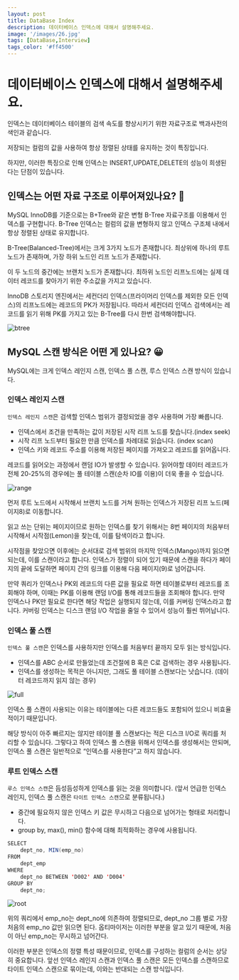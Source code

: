 ```yaml
---
layout: post
title: DataBase Index
description: 데이터베이스 인덱스에 대해서 설명해주세요.
image: '/images/26.jpg'
tags: [DataBase,Interview]
tags_color: '#ff4500'
---
```



# 데이터베이스 인덱스에 대해서 설명해주세요.

인덱스는 데이터베이스 테이블의 검색 속도를 향상시키기 위한 자료구조로 백과사전의 색인과 같습니다.

저장되는 컬럼의 값을 사용하여 항상 정렬된 상태를 유지하는 것이 특징입니다. 

하지만, 이러한 특징으로 인해 인덱스는 INSERT,UPDATE,DELETE의 성능이 희생된다는 단점이 있습니다.

## 인덱스는 어떤 자료 구조로 이루어져있나요? 🤔

MySQL InnoDB를 기준으로는 B+Tree와 같은 변형 B-Tree 자료구조를 이용해서 인덱스를 구현합니다. B-Tree 인덱스는 컬럼의 값을 변형하지 않고 인덱스 구조체 내에서 항상 정렬된 상태로 유지합니다.

B-Tree(Balanced-Tree)에서는 크게 3가지 노드가 존재합니다. 최상위에 하나의 루트 노드가 존재하며, 가장 하위 노드인 리프 노드가 존재합니다.

이 두 노드의 중간에는 브랜치 노드가 존재합니다. 최하위 노드인 리프노드에는 실제 데이터 레코드를 찾아가기 위한 주소값을 가지고 있습니다. 

InnoDB 스토리지 엔진에서는 세컨더리 인덱스(프라이머리 인덱스를 제외한 모든 인덱스)의 리프노드에는 레코드의 PK가 저장됩니다. 따라서 세컨더리 인덱스 검색에서는 레코드를 읽기 위해 PK를 가지고 있는 B-Tree를 다시 한번 검색해야합니다.

![btree]({{site.url}}/images/2025-03-22-index/btree.png)

## MySQL 스캔 방식은 어떤 게 있나요? 😀

MySQL에는 크게 인덱스 레인지 스캔, 인덱스 풀 스캔, 루스 인덱스 스캔 방식이 있습니다.

### 인덱스 레인지 스캔

`인덱스 레인지 스캔`은 검색할 인덱스 범위가 결정되었을 경우 사용하며 가장 빠릅니다.

- 인덱스에서 조건을 만족하는 값이 저장된 시작 리프 노드를 찾습니다.(index seek)
- 시작 리프 노드부터 필요한 만큼 인덱스를 차례대로 읽습니다. (index scan)
- 인덱스 키와 레코드 주소를 이용해 저장된 페이지를 가져오고 레코드를 읽어옵니다.

레코드를 읽어오는 과정에서 랜덤 IO가 발생할 수 있습니다. 읽어야할 데이터 레코드가 전체 20-25%의 경우에는 풀 테이블 스캔(순차 IO를 이용)이 더욱 좋을 수 있습니다.

![range]({{site.url}}/images/2025-03-22-index/range.png)

먼저 루트 노드에서 시작해서 브랜치 노드를 거쳐 원하는 인덱스가 저장된 리프 노드(페이지8)로 이동합니다.

읽고 쓰는 단위는 페이지이므로 원하는 인덱스를 찾기 위해서는 8번 페이지의 처음부터 시작해서 시작점(Lemon)을 찾는데, 이를 탐색이라고 합니다.

시작점을 찾았으면 이후에는 순서대로 검색 범위의 마지막 인덱스(Mango)까지 읽으면 되는데, 이를 스캔이라고 합니다. 인덱스가 정렬이 되어 있기 때문에 스캔을 하다가 페이지의 끝에 도달하면 페이지 간의 링크를 이용해 다음 페이지(9)로 넘어갑니다.

만약 쿼리가 인덱스나 PK외 레코드의 다른 값을 필요로 하면 테이블로부터 레코드를 조회해야 하며, 이때는 PK를 이용해 랜덤 I/O를 통해 레코드들을 조회해야 합니다. 만약 인덱스나 PK만 필요로 한다면 해당 작업은 실행되지 않는데, 이를 커버링 인덱스라고 합니다. 커버링 인덱스는 디스크 랜덤 I/O 작업을 줄일 수 있어서 성능이 훨씬 뛰어납니다.

### 인덱스 풀 스캔

`인덱스 풀 스캔`은 인덱스를 사용하지만 인덱스를 처음부터 끝까지 모두 읽는 방식입니다.

- 인덱스를 ABC 순서로 만들었는데 조건절에 B 혹은 C로 검색하는 경우 사용됩니다.
- 인덱스를 생성하는 목적은 아니지만, 그래도 풀 테이블 스캔보다는 낫습니다. (데이터 레코드까지 읽지 않는 경우)

![full]({{site.url}}/images/2025-03-22-index/full.png)

인덱스 풀 스캔이 사용되는 이유는 테이블에는 다른 레코드들도 포함되어 있으니 비효율적이기 때문입니다.

해당 방식이 아주 빠르지는 않지만 테이블 풀 스캔보다는 적은 디스크 I/O로 쿼리를 처리할 수 있습니다. 그렇다고 하여 인덱스 풀 스캔을 위해서 인덱스를 생성해서는 안되며, 인덱스 풀 스캔은 일반적으로 “인덱스를 사용한다”고 하지 않습니다.

### 루트 인덱스 스캔

`루스 인덱스 스캔`은 듬성듬성하게 인덱스를 읽는 것을 의미합니다. (앞서 언급한 인덱스 레인지, 인덱스 풀 스캔은 `타이트 인덱스 스캔`으로 분류됩니다.)

- 중간에 필요하지 않은 인덱스 키 값은 무시하고 다음으로 넘어가는 형태로 처리합니다.
- group by, max(), min() 함수에 대해 최적화하는 경우에 사용됩니다.

```java
SELECT 
    dept_no, MIN(emp_no)
FROM
    dept_emp 
WHERE
    dept_no BETWEEN 'D002' AND 'D004'
GROUP BY 
    dept_no;
```

![root]({{site.url}}/images/2025-03-22-index/root.png)

위의 쿼리에서 emp_no는 dept_no에 의존하여 정렬되므로, dept_no 그룹 별로 가장 처음의 emp_no 값만 읽으면 된다. 옵티마이저는 이러한 부분을 알고 있기 때문에, 처음이 아닌 emp_no는 무시하고 넘어간다.

이러한 부분은 인덱스의 정렬 특성 때문이므로, 인덱스를 구성하는 컬럼의 순서는 상당히 중요합니다.
앞선 인덱스 레인지 스캔과 인덱스 풀 스캔은 모든 인덱스를 스캔하므로 타이트 인덱스 스캔으로 묶이는데, 이와는 반대되는 스캔 방식입니다.
